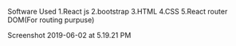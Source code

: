 Software Used 1.React js 2.bootstrap 3.HTML 4.CSS 5.React router DOM(For routing purpuse)

Screenshot 2019-06-02 at 5.19.21 PM
